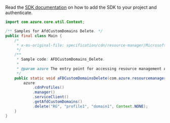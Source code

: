 Read the [SDK documentation](https://github.com/Azure/azure-sdk-for-java/blob/azure-resourcemanager_2.14.0/sdk/resourcemanager/azure-resourcemanager/README.md) on how to add the SDK to your project and authenticate.

```java
import com.azure.core.util.Context;

/** Samples for AfdCustomDomains Delete. */
public final class Main {
    /*
     * x-ms-original-file: specification/cdn/resource-manager/Microsoft.Cdn/stable/2021-06-01/examples/AFDCustomDomains_Delete.json
     */
    /**
     * Sample code: AFDCustomDomains_Delete.
     *
     * @param azure The entry point for accessing resource management APIs in Azure.
     */
    public static void aFDCustomDomainsDelete(com.azure.resourcemanager.AzureResourceManager azure) {
        azure
            .cdnProfiles()
            .manager()
            .serviceClient()
            .getAfdCustomDomains()
            .delete("RG", "profile1", "domain1", Context.NONE);
    }
}
```
